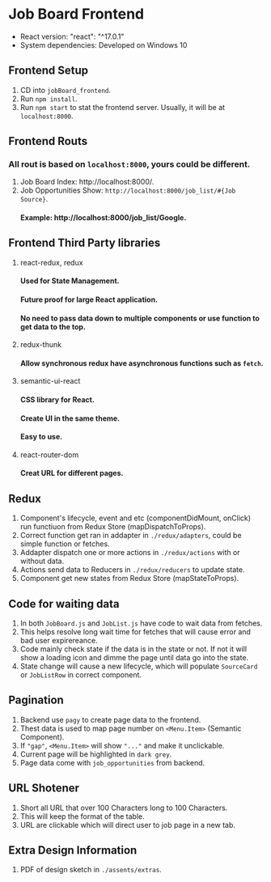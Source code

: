 # Job Board Frontend

* React version:
    "react": "^17.0.1"
* System dependencies:
    Developed on Windows 10

## Frontend Setup
1. CD into `jobBoard_frontend`.
2. Run `npm install`.
3. Run `npm start` to stat the frontend server. Usually, it will be at `localhost:8000`.

## Frontend Routs
### All rout is based on `localhost:8000`, yours could be different.
1. Job Board Index: http://localhost:8000/.
2. Job Opportunities Show: `http://localhost:8000/job_list/#{Job Source}`.
    #### Example: http://localhost:8000/job_list/Google.

## Frontend Third Party libraries
1. react-redux, redux
    #### Used for State Management.
    #### Future proof for large React application.
    #### No need to pass data down to multiple components or use function to get data to the top.
2. redux-thunk
    #### Allow synchronous redux have asynchronous functions such as `fetch`.
3. semantic-ui-react
    #### CSS library for React.
    #### Create UI in the same theme.
    #### Easy to use.
4. react-router-dom
    #### Creat URL for different pages.

## Redux
1. Component's lifecycle, event and etc (componentDidMount, onClick) run functiuon from Redux Store (mapDispatchToProps).
2. Correct function get ran in addapter in `./redux/adapters`, could be simple function or fetches.
3. Addapter dispatch one or more actions in `./redux/actions` with or without data.
4. Actions send data to Reducers in `./redux/reducers` to update state.
5. Component get new states from Redux Store (mapStateToProps).

## Code for waiting data
1. In both `JobBoard.js` and `JobList.js` have code to wait data from fetches.
2. This helps resolve long wait time for fetches that will cause error and bad user expirereance.
3. Code mainly check state if the data is in the state or not. If not it will show a loading icon and dimme the page until data go into the state.
4. State change will cause a new lifecycle, which will populate `SourceCard` or `JobListRow` in correct component.

## Pagination
1. Backend use `pagy` to create page data to the frontend.
2. Thest data is used to map page number on `<Menu.Item>` (Semantic Component).
3. If `"gap"`, `<Menu.Item>` will show `"..."` and make it unclickable.
4. Current page will be highlighted in `dark grey`.
5. Page data come with `job_opportunities` from backend.

## URL Shotener
1. Short all URL that over 100 Characters long to 100 Characters.
2. This will keep the format of the table.
3. URL are clickable which will direct user to job page in a new tab.

## Extra Design Information
1. PDF of design sketch in `./assents/extras`.
